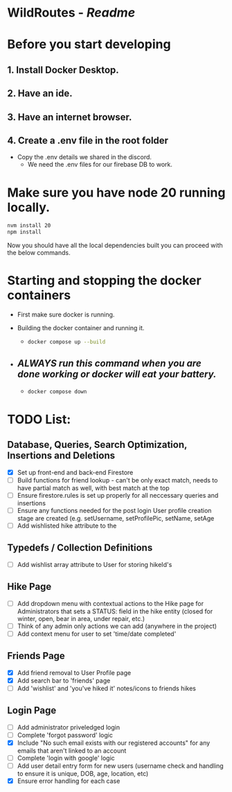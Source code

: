 # WildRoutes - _Readme_

# Before you start developing

## 1. Install Docker Desktop.

## 2. Have an ide.

## 3. Have an internet browser.

## 4. Create a .env file in the root folder

- Copy the .env details we shared in the discord.
  - We need the .env files for our firebase DB to work.

# Make sure you have node 20 running locally.

```bash
nvm install 20
npm install
```

Now you should have all the local dependencies built you can proceed with the below commands.

# Starting and stopping the docker containers

- First make sure docker is running.
- Building the docker container and running it.

  - ```bash
    docker compose up --build
    ```

- ## _ALWAYS run this command when you are done working or docker will eat your battery._

  - ```bash
    docker compose down
    ```


# TODO List:

## Database, Queries, Search Optimization, Insertions and Deletions
- [X] Set up front-end and back-end Firestore
- [ ] Build functions for friend lookup - can't be only exact match, needs to have partial match as well, with best match at the top
- [ ] Ensure firestore.rules is set up properly for all neccessary queries and insertions
- [ ] Ensure any functions needed for the post login User profile creation stage are created (e.g. setUsername, setProfilePic, setName, setAge
- [ ] Add wishlisted hike attribute to the

## Typedefs / Collection Definitions
- [ ] Add wishlist array attribute to User for storing hikeId's

## Hike Page
- [ ] Add dropdown menu with contextual actions to the Hike page for Administrators that sets a STATUS: field in the hike entity (closed for winter, open, bear in area, under repair, etc.)
- [ ] Think of any admin only actions we can add (anywhere in the project)
- [ ] Add context menu for user to set 'time/date completed'

## Friends Page
- [X] Add friend removal to User Profile page
- [X] Add search bar to 'friends' page
- [ ] Add 'wishlist' and 'you've hiked it' notes/icons to friends hikes

## Login Page
- [ ] Add administrator priveledged login
- [ ] Complete 'forgot password' logic
- [X] Include "No such email exists with our registered accounts" for any emails that aren't linked to an account
- [ ] Complete 'login with google' logic
- [ ] Add user detail entry form for new users (username check and handling to ensure it is unique, DOB, age, location, etc)
- [X] Ensure error handling for each case
